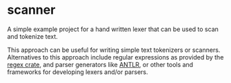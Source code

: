 # scanner
A simple example project for a hand written lexer that can be used to scan and 
tokenize text.

This approach can be useful for writing simple text tokenizers or scanners. 
Alternatives to this approach include regular expressions as provided by the 
[regex crate](https://docs.rs/regex/1.5.4/regex/), and parser generators like 
[ANTLR](https://docs.rs/antlr-rust/0.2.0/antlr_rust/), or other tools and 
frameworks for developing lexers and/or parsers.


